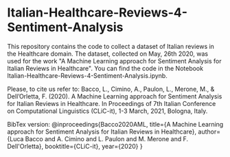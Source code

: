 # Italian-Healthcare-Reviews-4-Sentiment-Analysis

This repository contains the code to collect a dataset of Italian reviews in the Healthcare domain. 
The dataset, collected on May, 26th 2020, was used for the work "A Machine Learning approach for Sentiment Analysis for Italian Reviews in Healthcare".
You can find the code in the Notebook Italian-Healthcare-Reviews-4-Sentiment-Analysis.ipynb.

Please, to cite us refer to:
Bacco, L., Cimino, A., Paulon, L., Merone, M., & Dell’Orletta, F. (2020). A Machine Learning approach for Sentiment Analysis for Italian Reviews in Healthcare. In Proceedings of 7th Italian Conference on Computational Linguistics (CLiC-it), 1-3 March, 2021, Bologna, Italy.

BibTex version:
@inproceedings{Bacco2020AML,
  title={A Machine Learning approach for Sentiment Analysis for Italian Reviews in Healthcare},
  author={Luca Bacco and A. Cimino and L. Paulon and M. Merone and F. Dell'Orletta},
  booktitle={CLiC-it},
  year={2020}
}
